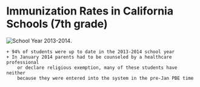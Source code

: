 # Immunization Rates in California Schools (7th grade)

![School Year 2013-2014](https://github.com/artopping/nyu-python/tree/master/course3/assignments/about_a_dataset/static/Figure1_2013.png).

	+ 94% of students were up to date in the 2013-2014 school year 
	+ In January 2014 parents had to be counseled by a healthcare professional
	   	or declare religious exemption, many of these students have neither
		because they were entered into the system in the pre-Jan PBE time 




